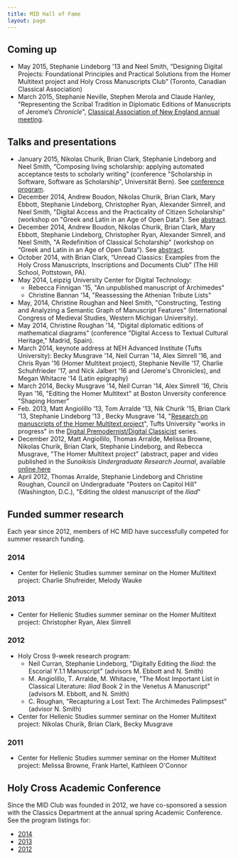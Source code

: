 ```yaml
---
title: MID Hall of Fame
layout: page
---
```


## Coming up ##

- May 2015, Stephanie Lindeborg '13 and Neel Smith, “Designing Digital Projects: Foundational Principles and Practical Solutions from the Homer Multitext project and Holy Cross Manuscripts Club” (Toronto, Canadian Classical Association)
- March 2015, Stephanie Neville, Stephen Merola and Claude Hanley,  "Representing the Scribal Tradition in Diplomatic Editions of Manuscripts of Jerome’s *Chronicle*", [Classical Association of New England annual meeting](http://caneweb.org/new/wp-content/uploads/109thCANEAnnualMeetingProgram-web.docx1.pdf).

## Talks and presentations ##

- January 2015,  Nikolas Churik, Brian Clark, Stephanie Lindeborg and Neel Smith, “Composing living scholarship: applying automated acceptance tests to scholarly writing” (conference "Scholarship in Software, Software as Scholarship", Universität Bern). See [conference program](https://infoclio.ch/sites/default/files/eventdocs/Full_programme150124.pdf).
- December 2014,  Andrew Boudon, Nikolas Churik, Brian Clark, Mary Ebbott, Stephanie Lindeborg, Christopher Ryan,  Alexander Simrell, and Neel Smith, "Digital Access and the Practicality of Citizen Scholarship" (workshop on "Greek and Latin in an Age of Open Data").  See [abstract](http://www.dh.uni-leipzig.de/wo/workshop-december-2014/greek-and-latin-in-an-age-of-open-data-schedule/andrew-boudon-et-al-digital-access/).
- December 2014,  Andrew Boudon, Nikolas Churik, Brian Clark, Mary Ebbott, Stephanie Lindeborg, Christopher Ryan,  Alexander Simrell, and Neel Smith, "A Redefinition of Classical Scholarship" (workshop on “Greek and Latin in an Age of Open Data”). See [abstract](http://www.dh.uni-leipzig.de/wo/workshop-december-2014/greek-and-latin-in-an-age-of-open-data-schedule/andrew-boudon-et-al-a-redefinition/).
- October 2014, with Brian Clark, “Unread Classics: Examples from the Holy Cross Manuscripts, Inscriptions and Documents Club” (The Hill School, Pottstown, PA).
- May 2014, Leipzig University Center for Digital Technology: 
    - Rebecca Finnigan '15, "An unpublished manuscript of Archimedes" 
    - Christine Bannan '14, "Reassessing the Athenian Tribute Lists"
- May, 2014, Christine Roughan and Neel Smith, "Constructing, Testing and Analyzing a Semantic Graph of Manuscript Features" (International Congress of Medieval Studies, Western Michigan University).
- May 2014, Christine Roughan '14, "Digital diplomatic editions of mathematical diagrams" (conference "Digital Access to Textual Cultural Heritage," Madrid, Spain).
-  March 2014, keynote address at NEH Advanced Institute (Tufts University): Becky Musgrave '14, Neil Curran '14, Alex Simrell '16, and Chris Ryan '16 (Homer Multitext project), Stephanie Neville '17, Charlie Schuhfrieder '17, and Nick Jalbert '16 and (Jerome's Chronicles), and Megan Whitacre '14 (Latin epigraphy)
- March 2014, Becky Musgrave '14, Neil Curran '14, Alex Simrell '16, Chris Ryan '16,  "Editing the Homer Multitext" at Boston Unversity conference "Shaping Homer" 
- Feb. 2013, Matt Angiolillo '13, Tom Arralde '13, Nik Churik '15, Brian Clark '13,  Stephanie Lindeborg '13 ,  Becky Musgrave  '14, "[Research on manuscripts of the Homer Multitext project](../pdfs/DC-feb-2013.pdf)", Tufts University "works in progress" in the [Digital Premodernist/Digital Classicist](../dcne) series.
- December 2012, Matt Angiollilo, Thomas Arralde, Melissa Browne, Nikolas Churik, Brian Clark, Stephanie Lindeborg, and Rebecca Musgrave, "The Homer Multitext project" (abstract, paper and video published in the *Sunoikisis Undergraduate Research Journal*, available [online here](http://wp.chs.harvard.edu/surs/e-journal/volume-1-issue-1/)
- April 2012, Thomas Arralde, Stephanie Lindeborg and Christine Roughan, Council on Undergraduate "Posters on Capitol Hill" (Washington, D.C.), "Editing the oldest manuscript of the *Iliad*"

## Funded summer research ##

Each year since 2012,  members of HC MID have successfully competed for summer research funding.

### 2014 ###

- Center for Hellenic Studies summer seminar on the Homer Multitext project:  Charlie Shufreider, Melody Wauke



### 2013 ###

- Center for Hellenic Studies summer seminar on the Homer Multitext project:   Christopher Ryan, Alex Simrell


### 2012 ###

- Holy Cross 9-week research program:
    - Neil Curran, Stephanie Lindeborg, "Digitally Editing the *Iliad*: the Escorial Υ.1.1 Manuscript"  (advisors M. Ebbott and N. Smith)
    -  M. Angiolillo, T. Arralde, M. Whitacre, "The Most Important List in Classical Literature: *Iliad* Book 2 in the
Venetus A Manuscript"  (advisors M. Ebbott, and N. Smith)
    - C. Roughan, "Recapturing a Lost Text: The Archimedes Palimpsest" (advisor N. Smith) 
- Center for Hellenic Studies summer seminar on the Homer Multitext project:   Nikolas Churik, Brian Clark, Becky Musgrave
    

### 2011


- Center for Hellenic Studies summer seminar on the Homer Multitext project:   Melissa Browne, Frank Hartel, Kathleen O'Connor

## Holy Cross Academic Conference

Since the MID Club was founded in 2012, we have co-sponsored a session with the Classics Department at the annual spring Academic Conference.  See the program listings for:


- [2014](http://www.holycross.edu/academics/research/ACProgram2014.pdf)
- [2013](http://www.holycross.edu/academics/research/ACProgram2013.pdf)
- [2012](http://news.holycross.edu/wp-content/uploads/2012/04/ACProgram2012.pdf)
